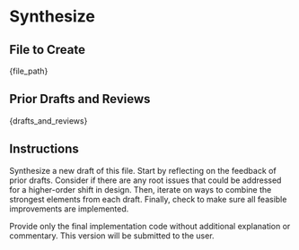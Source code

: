 # Synthesize

## File to Create
{file_path}

## Prior Drafts and Reviews
{drafts_and_reviews}

## Instructions
Synthesize a new draft of this file. Start by reflecting on the feedback of prior drafts. 
Consider if there are any root issues that could be addressed for a higher-order shift in design.
Then, iterate on ways to combine the strongest elements from each draft.
Finally, check to make sure all feasible improvements are implemented.

Provide only the final implementation code without additional explanation or commentary. This version will be submitted to the user.